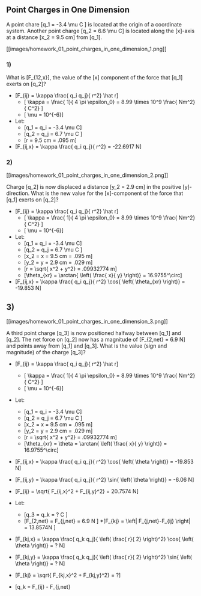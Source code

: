 
## Point Charges in One Dimension

A point chare \[q_1 = -3.4 \mu C \] is located at the origin of a coordinate system.
Another point charge \[q_2 = 6.6 \mu C\] is located along the \[x\]-axis at a distance
\[x_2 = 9.5 cm\] from \[q_1\].

[[images/homework_01_point_charges_in_one_dimension_1.png]]

### 1)

What is \[F_{12,x}\], the value of the \[x\] component of the force that \[q_1\] exerts on \[q_2\]?

* \[F_{ij} = \kappa \frac{ q_i q_j}{ r^2} \hat r\]
  * \[ \kappa = \frac{ 1}{ 4 \pi \epsilon_0} = 8.99 \times 10^9 \frac{ Nm^2}{ C^2} \]
  * \[ \mu = 10^{-6}\]
* Let:
  * \[q_1 = q_i = -3.4 \mu C\]
  * \[q_2 = q_j = 6.7 \mu C \]
  * \[r = 9.5 cm = .095 m\]
* \[F_{ij,x} = \kappa \frac{ q_i q_j}{ r^2} = -22.6917 N\]

### 2)

[[images/homework_01_point_charges_in_one_dimension_2.png]]

Charge \[q_2\] is now displaced a distance \[y_2 = 2.9 cm\] in the positive \[y\]-direction. What is 
the new value for the \[x\]-component of the force that \[q_1\] exerts on \[q_2\]?

* \[F_{ij} = \kappa \frac{ q_i q_j}{ r^2} \hat r\]
  * \[ \kappa = \frac{ 1}{ 4 \pi \epsilon_0} = 8.99 \times 10^9 \frac{ Nm^2}{ C^2} \]
  * \[ \mu = 10^{-6}\]
* Let:
  * \[q_1 = q_i = -3.4 \mu C\]
  * \[q_2 = q_j = 6.7 \mu C \]
  * \[x_2 = x = 9.5 cm = .095 m\]
  * \[y_2 = y = 2.9 cm = .029 m\]
  * \[r = \sqrt{ x^2 + y^2} = .09932774 m\]
  * \[\theta_{xr} = \arctan{ \left( \frac{ x}{ y} \right)} = 16.9755^\circ\]
* \[F_{ij,x} = \kappa \frac{ q_i q_j}{ r^2} \cos{ \left( \theta_{xr} \right)} = -19.853 N\]

## 3)

[[images/homework_01_point_charges_in_one_dimension_3.png]]

A third point charge \[q_3\] is now positioned halfway between \[q_1\] and \[q_2\]. The net force 
on \[q_2\] now has a magnitude of \[F_{2,net} = 6.9 N\] and points away from \[q_1\] and \[q_3\]. What is the value 
(sign and magnitude) of the charge \[q_3\]?

* \[F_{ij} = \kappa \frac{ q_i q_j}{ r^2} \hat r\]
  * \[ \kappa = \frac{ 1}{ 4 \pi \epsilon_0} = 8.99 \times 10^9 \frac{ Nm^2}{ C^2} \]
  * \[ \mu = 10^{-6}\]
* Let:
  * \[q_1 = q_i = -3.4 \mu C\]
  * \[q_2 = q_j = 6.7 \mu C \]
  * \[x_2 = x = 9.5 cm = .095 m\]
  * \[y_2 = y = 2.9 cm = .029 m\]
  * \[r = \sqrt{ x^2 + y^2} = .09932774 m\]
  * \[\theta_{xr} = \theta = \arctan{ \left( \frac{ x}{ y} \right)} = 16.9755^\circ\]
* \[F_{ij,x} = \kappa \frac{ q_i q_j}{ r^2} \cos{ \left( \theta \right)} = -19.853 N\]
* \[F_{ij,y} = \kappa \frac{ q_i q_j}{ r^2} \sin{ \left( \theta \right)} = -6.06 N\]
* \[F_{ij} = \sqrt{ F_{ij,x}^2 + F_{ij,y}^2} = 20.7574 N\]

* Let:
  * \[q_3 = q_k = ? C \]
  * \[F_{2,net} = F_{j,net} = 6.9 N \]
*\[F_{kj} = \left| F_{j,net}-F_{ij} \right| = 13.8574N \]

* \[F_{kj,x} = \kappa \frac{ q_k q_j}{ \left( \frac{ r}{ 2} \right)^2} \cos{ \left( \theta \right)} = ? N\]
* \[F_{kj,y} = \kappa \frac{ q_k q_j}{ \left( \frac{ r}{ 2} \right)^2} \sin{ \left( \theta \right)} = ? N\]
* \[F_{kj} = \sqrt{ F_{kj,x}^2 + F_{kj,y}^2} = ?\]
* \[q_k = F_{ij} - F_{j,net} 
